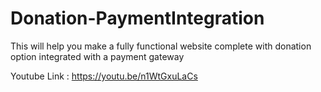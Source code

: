 # Donation-PaymentIntegration

This will help you make a fully functional website complete with donation option integrated with a payment gateway

Youtube Link : https://youtu.be/n1WtGxuLaCs
